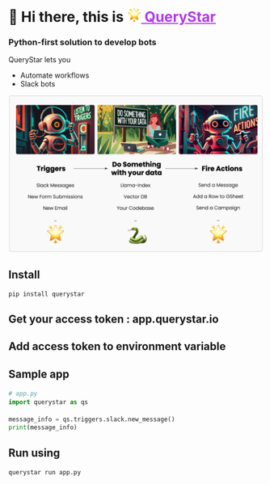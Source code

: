 # 👋 Hi there, this is <a href="https://querystar.io/" style="color: #AF3BEA;"><img src="./assets/logo.png" height="28"> QueryStar</a> 

### Python-first solution to develop bots

QueryStar lets you 
- Automate workflows
- Slack bots



![How does QueryStar work?](./assets/diagram.png)

## Install

```
pip install querystar
```

## Get your access token : app.querystar.io

## Add access token to environment variable

## Sample app

```py
# app.py
import querystar as qs

message_info = qs.triggers.slack.new_message()
print(message_info)
```

## Run using

```bash
querystar run app.py
```
